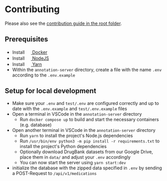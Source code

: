 # Contributing

Please also see the [contribution guide in the root folder](../CONTRIBUTING.md).

## Prerequisites

- Install [<img
  src="https://user-images.githubusercontent.com/58258541/143049489-668aea70-bb2c-420d-b3e8-e0edc42a4e92.png"
  width="16" height="16"> Docker](https://docs.docker.com/get-docker/)
- Install [<img
  src="https://user-images.githubusercontent.com/58258541/143050266-4a2030d1-c319-447d-812b-2ad8a4020d48.png"
  width="16" height="16"> NodeJS](https://nodejs.org)
- Install [<img
  src="https://user-images.githubusercontent.com/58258541/143050227-b374b1f7-e28e-4b90-b7f0-b9112521d3b1.png"
  width="16" height="16"> Yarn](https://yarnpkg.com/)
- Within the `annotation-server` directory, create a file with the name `.env`
  according to the `.env.example`

## Setup for local development

- Make sure your `.env` and `test/.env` are configured correctly and up to date
  with the `.env.example` and `test/.env.example` files
- Open a terminal in VSCode in the `annotation-server` directory
  - Run `docker compose up` to build and start the necessary containers (e.g.
    database)
- Open another terminal in VSCode in the `annotation-server` directory
  - Run `yarn` to install the project's Node.js dependencies
  - Run `/usr/bin/env python3 -m pip install -r requirements.txt` to install
    the project's Python dependencies
  - Optionally download DrugBank datasets from our Google Drive, place them in
    `data/` and adjust your `.env` accordingly
  - You can now start the server using `yarn start:dev`
- initialize the database with the zipped data specified in `.env` by sending
  a POST-Request to `/api/v1/medications`
